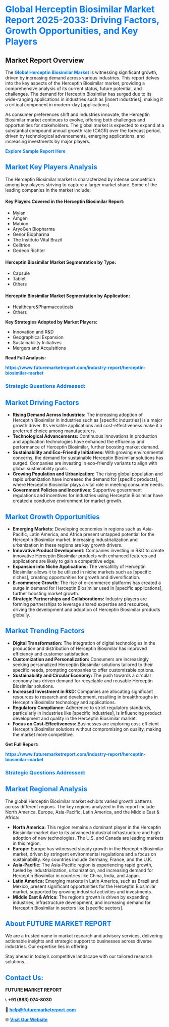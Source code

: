 <h1 style="color: #007BFF;">Global Herceptin Biosimilar Market Report 2025-2033: Driving Factors, Growth Opportunities, and Key Players</h1>

<section id="overview">
<h2>Market Report Overview</h2>
<p>The <a href="https://www.futuremarketreport.com/industry-report/herceptin-biosimilar-market" style="color: #007BFF; text-decoration: none;"><strong>Global Herceptin Biosimilar Market</strong></a> is witnessing significant growth, driven by increasing demand across various industries. This report delves into the key aspects of the Herceptin Biosimilar market, providing a comprehensive analysis of its current status, future potential, and challenges. The demand for Herceptin Biosimilar has surged due to its wide-ranging applications in industries such as [insert industries], making it a critical component in modern-day [applications].</p>
<p>As consumer preferences shift and industries innovate, the Herceptin Biosimilar market continues to evolve, offering both challenges and opportunities for stakeholders. The global market is expected to expand at a substantial compound annual growth rate (CAGR) over the forecast period, driven by technological advancements, emerging applications, and increasing investments by major players.</p>
</section>

<section id="overview">
<p><a href="https://www.futuremarketreport.com/request-sample/reportId=84199" style="color: #007BFF; text-decoration: none;"><strong>Explore Sample Report Here</strong></a></p>
</section>

<section id="key-players">
<h2 style="color: #007BFF;">Market Key Players Analysis</h2>
<p>The Herceptin Biosimilar market is characterized by intense competition among key players striving to capture a larger market share. Some of the leading companies in the market include:</p>
<h4>Key Players Covered in the Herceptin Biosimilar Report:</h4>
<ul><li>Mylan</li><li>Amgen</li><li>Mabion</li><li>AryoGen Biopharma</li><li>Genor Biopharma</li><li>The Instituto Vital Brazil</li><li>Celltrion</li><li>Gedeon Richter</li></ul>
<h4>Herceptin Biosimilar Market Segmentation by Type:</h4>
<ul><li>Capsule</li><li>Tablet</li><li>Others</li></ul>

<h4>Herceptin Biosimilar Market Segmentation by Application:</h4>
<ul><li>Healthcare&amp;Pharmaceuticals</li><li>Others</li></ul>
<p><strong>Key Strategies Adopted by Market Players:</strong></p>
<ul>
<li>Innovation and R&D</li>
<li>Geographical Expansion</li>
<li>Sustainability Initiatives</li>
<li>Mergers and Acquisitions</li>
</ul>
</section>

<section>
<p><strong>Read Full Analysis: </strong></p><a href="https://www.futuremarketreport.com/industry-report/herceptin-biosimilar-market" style="color: #007BFF; text-decoration: none;"><strong>https://www.futuremarketreport.com/industry-report/herceptin-biosimilar-market</strong></a>
<h3 style="color: #007BFF;">Strategic Questions Addressed:</h3>
</section>

<section id="driving-factors">
<h2 style="color: #007BFF;">Market Driving Factors</h2>
<ul>
<li><strong>Rising Demand Across Industries:</strong> The increasing adoption of Herceptin Biosimilar in industries such as [specific industries] is a major growth driver. Its versatile applications and cost-effectiveness make it a preferred choice among manufacturers.</li>
<li><strong>Technological Advancements:</strong> Continuous innovations in production and application technologies have enhanced the efficiency and performance of Herceptin Biosimilar, further boosting market demand.</li>
<li><strong>Sustainability and Eco-Friendly Initiatives:</strong> With growing environmental concerns, the demand for sustainable Herceptin Biosimilar solutions has surged. Companies are investing in eco-friendly variants to align with global sustainability goals.</li>
<li><strong>Growing Population and Urbanization:</strong> The rising global population and rapid urbanization have increased the demand for [specific products], where Herceptin Biosimilar plays a vital role in meeting consumer needs.</li>
<li><strong>Government Policies and Incentives:</strong> Supportive government regulations and incentives for industries using Herceptin Biosimilar have created a conducive environment for market growth.</li>
</ul>
</section>

<section id="growth-opportunities">
<h2 style="color: #007BFF;">Market Growth Opportunities</h2>
<ul>
<li><strong>Emerging Markets:</strong> Developing economies in regions such as Asia-Pacific, Latin America, and Africa present untapped potential for the Herceptin Biosimilar market. Increasing industrialization and urbanization in these regions are key growth drivers.</li>
<li><strong>Innovative Product Development:</strong> Companies investing in R&D to create innovative Herceptin Biosimilar products with enhanced features and applications are likely to gain a competitive edge.</li>
<li><strong>Expansion into Niche Applications:</strong> The versatility of Herceptin Biosimilar allows it to be utilized in niche markets such as [specific niches], creating opportunities for growth and diversification.</li>
<li><strong>E-commerce Growth:</strong> The rise of e-commerce platforms has created a surge in demand for Herceptin Biosimilar used in [specific applications], further boosting market growth.</li>
<li><strong>Strategic Partnerships and Collaborations:</strong> Industry players are forming partnerships to leverage shared expertise and resources, driving the development and adoption of Herceptin Biosimilar products globally.</li>
</ul>
</section>

<section id="trending-factors">
<h2 style="color: #007BFF;">Market Trending Factors</h2>
<ul>
<li><strong>Digital Transformation:</strong> The integration of digital technologies in the production and distribution of Herceptin Biosimilar has improved efficiency and customer satisfaction.</li>
<li><strong>Customization and Personalization:</strong> Consumers are increasingly seeking personalized Herceptin Biosimilar solutions tailored to their specific needs, prompting companies to offer customizable options.</li>
<li><strong>Sustainability and Circular Economy:</strong> The push towards a circular economy has driven demand for recyclable and reusable Herceptin Biosimilar solutions.</li>
<li><strong>Increased Investment in R&D:</strong> Companies are allocating significant resources to research and development, resulting in breakthroughs in Herceptin Biosimilar technology and applications.</li>
<li><strong>Regulatory Compliance:</strong> Adherence to strict regulatory standards, particularly in industries like [specific industries], is influencing product development and quality in the Herceptin Biosimilar market.</li>
<li><strong>Focus on Cost-Effectiveness:</strong> Businesses are exploring cost-efficient Herceptin Biosimilar solutions without compromising on quality, making the market more competitive.</li>
</ul>
</section>

<section>
<p><strong>Get Full Report: </strong></p><a href="https://www.futuremarketreport.com/industry-report/herceptin-biosimilar-market" style="color: #007BFF; text-decoration: none;"><strong>https://www.futuremarketreport.com/industry-report/herceptin-biosimilar-market</strong></a>
<h3 style="color: #007BFF;">Strategic Questions Addressed:</h3>
</section>


<section id="regional-analysis">
<h2 style="color: #007BFF;">Market Regional Analysis</h2>
<p>The global Herceptin Biosimilar market exhibits varied growth patterns across different regions. The key regions analyzed in this report include North America, Europe, Asia-Pacific, Latin America, and the Middle East & Africa:</p>
<ul>
<li><strong>North America:</strong> This region remains a dominant player in the Herceptin Biosimilar market due to its advanced industrial infrastructure and high adoption of new technologies. The U.S. and Canada are leading markets in this region.</li>
<li><strong>Europe:</strong> Europe has witnessed steady growth in the Herceptin Biosimilar market, driven by stringent environmental regulations and a focus on sustainability. Key countries include Germany, France, and the U.K.</li>
<li><strong>Asia-Pacific:</strong> The Asia-Pacific region is experiencing rapid growth, fueled by industrialization, urbanization, and increasing demand for Herceptin Biosimilar in countries like China, India, and Japan.</li>
<li><strong>Latin America:</strong> Emerging markets in Latin America, such as Brazil and Mexico, present significant opportunities for the Herceptin Biosimilar market, supported by growing industrial activities and investments.</li>
<li><strong>Middle East & Africa:</strong> The region’s growth is driven by expanding industries, infrastructure development, and increasing demand for Herceptin Biosimilar in sectors like [specific sectors].</li>
</ul>
</section>

<footer>
<h2 style="color: #007BFF;">About FUTURE MARKET REPORT</h2>
<p>We are a trusted name in market research and advisory services, delivering actionable insights and strategic support to businesses across diverse industries. Our expertise lies in offering:</p>

<p>Stay ahead in today’s competitive landscape with our tailored research solutions.</p>

<h2 style="color: #007BFF;">Contact Us:</h2>
<p><strong>FUTURE MARKET REPORT</strong></p>
<p>📞 <strong>+91 (883) 074-8030</strong></p>
<p>📧 <strong><a href="mailto:help@futuremarketreport.com" style="color: #007BFF;">help@futuremarketreport.com</a></strong></p>
<p>🌐 <strong><a href="https://www.futuremarketreport.com/" style="color: #007BFF;">Visit Our Website</a></strong></p>
</footer>